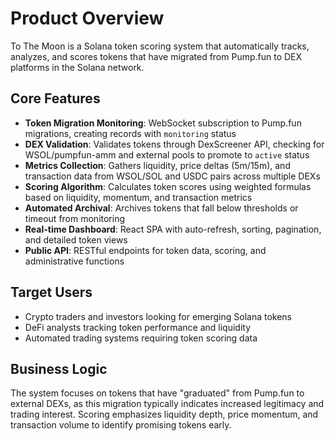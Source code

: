 # Product Overview

To The Moon is a Solana token scoring system that automatically tracks, analyzes, and scores tokens that have migrated from Pump.fun to DEX platforms in the Solana network.

## Core Features

- **Token Migration Monitoring**: WebSocket subscription to Pump.fun migrations, creating records with `monitoring` status
- **DEX Validation**: Validates tokens through DexScreener API, checking for WSOL/pumpfun-amm and external pools to promote to `active` status
- **Metrics Collection**: Gathers liquidity, price deltas (5m/15m), and transaction data from WSOL/SOL and USDC pairs across multiple DEXs
- **Scoring Algorithm**: Calculates token scores using weighted formulas based on liquidity, momentum, and transaction metrics
- **Automated Archival**: Archives tokens that fall below thresholds or timeout from monitoring
- **Real-time Dashboard**: React SPA with auto-refresh, sorting, pagination, and detailed token views
- **Public API**: RESTful endpoints for token data, scoring, and administrative functions

## Target Users

- Crypto traders and investors looking for emerging Solana tokens
- DeFi analysts tracking token performance and liquidity
- Automated trading systems requiring token scoring data

## Business Logic

The system focuses on tokens that have "graduated" from Pump.fun to external DEXs, as this migration typically indicates increased legitimacy and trading interest. Scoring emphasizes liquidity depth, price momentum, and transaction volume to identify promising tokens early.